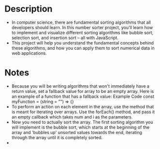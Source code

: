 # Description

- In computer science, there are fundamental sorting algorithms that all developers should learn. In this number sorter project, you'll learn how to implement and visualize different sorting algorithms like bubble sort, selection sort, and insertion sort – all with JavaScript.
- This project will help you understand the fundamental concepts behind these algorithms, and how you can apply them to sort numerical data in web applications.

# Notes

- Because you will be writing algorithms that won't immediately have a return value, set a fallback value for array to be an empty array. Here is an example of a function that has a fallback value:
  Example Code
  const myFunction = (string = "") => {}
- To perform an action on each element in the array, use the method that is meant for iterating over arrays. Use the forEach() method, and pass it an empty callback which takes num and i as the parameters.
- Now you need to actually sort the array. The first sorting algorithm you will implement is the bubble sort, which starts at the beginning of the array and 'bubbles up' unsorted values towards the end, iterating through the array until it is completely sorted.
-
